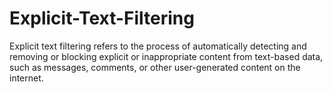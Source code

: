 # Explicit-Text-Filtering
Explicit text filtering refers to the process of automatically detecting and removing or blocking explicit or inappropriate content from text-based data, such as messages, comments, or other user-generated content on the internet. 
